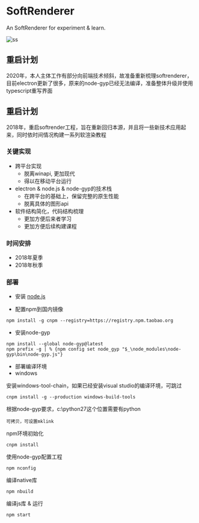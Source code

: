 # SoftRenderer
An SoftRenderer for experiment &amp; learn.

![ss](screenshot.png)
## 重启计划
2020年，本人主体工作有部分向前端技术倾斜，故准备重新梳理softrenderer，目前electron更新了很多，原来的node-gyp已经无法编译，准备整体升级并使用typescript重写界面

## 重启计划
2018年，重启softrender工程，旨在重新回归本源，并且将一些新技术应用起来，同时依时间情况构建一系列软渲染教程

### 关键实现
* 跨平台实现
  * 脱离winapi, 更加现代
  * 得以在移动平台运行
* electron & node.js & node-gyp的技术栈 
  * 在跨平台的基础上，保留完整的原生性能
  * 脱离具体的图形api
* 软件结构简化，代码结构梳理
  * 更加方便后来者学习
  * 更加方便后续构建课程

### 时间安排
* 2018年夏季
* 2018年秋季

### 部署

* 安装 [node.js](https://nodejs.org)

* 配置npm到国内镜像

```
npm install -g cnpm --registry=https://registry.npm.taobao.org
```

* 安装node-gyp

```
npm install --global node-gyp@latest
npm prefix -g | % {npm config set node_gyp "$_\node_modules\node-gyp\bin\node-gyp.js"}
```

* 部署编译环境
* windows

安装windows-tool-chain，如果已经安装visual studio的编译环境，可跳过

```
cnpm install -g --production windows-build-tools
```

根据node-gyp要求，c:\python27这个位置需要有python

```
可拷贝，可设置mklink
```




npm环境初始化

```
cnpm install
```

使用node-gyp配置工程

```
npm nconfig
```

编译native库

```
npm nbuild
```

编译js库 & 运行

```
npm start
```
